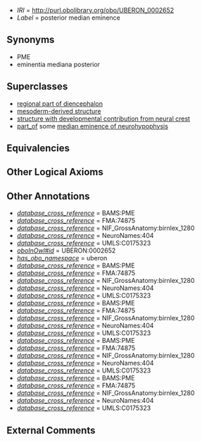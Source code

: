 * *IRI* = http://purl.obolibrary.org/obo/UBERON_0002652
 * *Label* = posterior median eminence

## Synonyms

 * PME
 * eminentia mediana posterior

## Superclasses

 * [regional part of diencephalon](../../UBERON/84/UBERON_0002784.md)
 * [mesoderm-derived structure](../../UBERON/20/UBERON_0004120.md)
 * [structure with developmental contribution from neural crest](../../UBERON/14/UBERON_0010314.md)
 * [part_of](../../BFO/50/BFO_0000050.md) some [median eminence of neurohypophysis](../../UBERON/97/UBERON_0002197.md)

## Equivalencies


## Other Logical Axioms


## Other Annotations

 * *[database_cross_reference](../../ef/oboInOwl#hasDbXref.md)* = BAMS:PME
 * *[database_cross_reference](../../ef/oboInOwl#hasDbXref.md)* = FMA:74875
 * *[database_cross_reference](../../ef/oboInOwl#hasDbXref.md)* = NIF_GrossAnatomy:birnlex_1280
 * *[database_cross_reference](../../ef/oboInOwl#hasDbXref.md)* = NeuroNames:404
 * *[database_cross_reference](../../ef/oboInOwl#hasDbXref.md)* = UMLS:C0175323
 * *[oboInOwl#id](../../id/oboInOwl#id.md)* = UBERON:0002652
 * *[has_obo_namespace](../../ce/oboInOwl#hasOBONamespace.md)* = uberon
 * *[database_cross_reference](../../ef/oboInOwl#hasDbXref.md)* = BAMS:PME
 * *[database_cross_reference](../../ef/oboInOwl#hasDbXref.md)* = FMA:74875
 * *[database_cross_reference](../../ef/oboInOwl#hasDbXref.md)* = NIF_GrossAnatomy:birnlex_1280
 * *[database_cross_reference](../../ef/oboInOwl#hasDbXref.md)* = NeuroNames:404
 * *[database_cross_reference](../../ef/oboInOwl#hasDbXref.md)* = UMLS:C0175323
 * *[database_cross_reference](../../ef/oboInOwl#hasDbXref.md)* = BAMS:PME
 * *[database_cross_reference](../../ef/oboInOwl#hasDbXref.md)* = FMA:74875
 * *[database_cross_reference](../../ef/oboInOwl#hasDbXref.md)* = NIF_GrossAnatomy:birnlex_1280
 * *[database_cross_reference](../../ef/oboInOwl#hasDbXref.md)* = NeuroNames:404
 * *[database_cross_reference](../../ef/oboInOwl#hasDbXref.md)* = UMLS:C0175323
 * *[database_cross_reference](../../ef/oboInOwl#hasDbXref.md)* = BAMS:PME
 * *[database_cross_reference](../../ef/oboInOwl#hasDbXref.md)* = FMA:74875
 * *[database_cross_reference](../../ef/oboInOwl#hasDbXref.md)* = NIF_GrossAnatomy:birnlex_1280
 * *[database_cross_reference](../../ef/oboInOwl#hasDbXref.md)* = NeuroNames:404
 * *[database_cross_reference](../../ef/oboInOwl#hasDbXref.md)* = UMLS:C0175323
 * *[database_cross_reference](../../ef/oboInOwl#hasDbXref.md)* = BAMS:PME
 * *[database_cross_reference](../../ef/oboInOwl#hasDbXref.md)* = FMA:74875
 * *[database_cross_reference](../../ef/oboInOwl#hasDbXref.md)* = NIF_GrossAnatomy:birnlex_1280
 * *[database_cross_reference](../../ef/oboInOwl#hasDbXref.md)* = NeuroNames:404
 * *[database_cross_reference](../../ef/oboInOwl#hasDbXref.md)* = UMLS:C0175323

## External Comments

